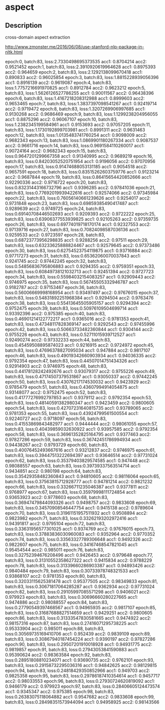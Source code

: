 # aspect
## Description 
cross-domain aspect extraction

http://www.zmonster.me/2016/06/08/use-stanford-nlp-package-in-nltk.html




epoch:0, batch:83, loss:2.7330498695373535
acc1:  0.8704214 acc2:  0.9521452
epoch:1, batch:83, loss:2.3910920619964628
acc1:  0.8975393 acc2:  0.964659
epoch:2, batch:83, loss:2.1292138099670418
acc1:  0.890833 acc2:  0.96025854
epoch:3, batch:83, loss:1.8815228939056396
acc1:  0.8916139 acc2:  0.9619087
epoch:4, batch:83, loss:1.7757216691970825
acc1:  0.8912784 acc2:  0.9623212
epoch:5, batch:83, loss:1.5626126527786255
acc1:  0.90011567 acc2:  0.96438396
epoch:6, batch:83, loss:1.4167218208312988
acc1:  0.8999603 acc2:  0.9653465
epoch:7, batch:83, loss:1.3837397098541267
acc1:  0.92419714 acc2:  0.9719472
epoch:8, batch:83, loss:1.3207269906997685
acc1:  0.9130268 acc2:  0.9686469
epoch:9, batch:83, loss:1.1299238204956055
acc1:  0.8875296 acc2:  0.96067107
epoch:10, batch:83, loss:1.2382345199584961
acc1:  0.9153693 acc2:  0.97057205
epoch:11, batch:83, loss:1.1730192899703981
acc1:  0.8991311 acc2:  0.9631463
epoch:12, batch:83, loss:1.0135483741760254
acc1:  0.9098009 acc2:  0.9682343
epoch:13, batch:83, loss:1.0869901180267334
acc1:  0.9087537 acc2:  0.9661716
epoch:14, batch:83, loss:0.9691584110260017
acc1:  0.90724164 acc2:  0.9682343
epoch:15, batch:83, loss:0.9647201299667358
acc1:  0.91340995 acc2:  0.9689219
epoch:16, batch:83, loss:0.84203052520751954
acc1:  0.9196056 acc2:  0.97070956
epoch:17, batch:83, loss:0.91474688053131185
acc1:  0.9054518 acc2:  0.9657591
epoch:18, batch:83, loss:0.83515262603759776
acc1:  0.9123214 acc2:  0.9687844
epoch:19, batch:83, loss:0.86415654420852666
acc1:  0.92290336 acc2:  0.9716722
epoch:20, batch:83, loss:0.83231443166732796
acc1:  0.9396285 acc2:  0.97841036
epoch:21, batch:83, loss:0.77692019939422616
acc1:  0.92574066 acc2:  0.97345984
epoch:22, batch:83, loss:0.76056140661239626
acc1:  0.9254017 acc2:  0.9731848
epoch:23, batch:83, loss:0.69859385490417487
acc1:  0.9289639 acc2:  0.9749725
epoch:24, batch:83, loss:0.69140708446502693
acc1:  0.9209393 acc2:  0.9722222
epoch:25, batch:83, loss:0.63906377553939825
acc1:  0.92105263 acc2:  0.97359735
epoch:26, batch:83, loss:0.69774019718170174
acc1:  0.92327553 acc2:  0.97139716
epoch:27, batch:83, loss:0.70824098587036136
acc1:  0.9259533 acc2:  0.9723597
epoch:28, batch:83, loss:0.68723773956298835
acc1:  0.9288256 acc2:  0.97511
epoch:29, batch:83, loss:0.63233625888824467
acc1:  0.92579645 acc2:  0.97373486
epoch:30, batch:83, loss:0.62754523754119875
acc1:  0.93716884 acc2:  0.97717273
epoch:31, batch:83, loss:0.65362060070037843
acc1:  0.9241745 acc2:  0.97442245
epoch:32, batch:83, loss:0.54856836795806883
acc1:  0.9294355 acc2:  0.9759351
epoch:33, batch:83, loss:0.60849738121032713
acc1:  0.92451394 acc2:  0.9727723
epoch:34, batch:83, loss:0.55984032154083257
acc1:  0.92909443 acc2:  0.9746975
epoch:35, batch:83, loss:0.56745505332946787
acc1:  0.9182787 acc2:  0.97153467
epoch:36, batch:83, loss:0.56006669998168954
acc1:  0.93497497 acc2:  0.97676015
epoch:37, batch:83, loss:0.54831892251968384
acc1:  0.9294504 acc2:  0.9763476
epoch:38, batch:83, loss:0.55413645505905157
acc1:  0.9294394 acc2:  0.9752475
epoch:39, batch:83, loss:0.50976109504699714
acc1:  0.93392396 acc2:  0.975385
epoch:40, batch:83, loss:0.46901214122772217
acc1:  0.9365016 acc2:  0.9781353
epoch:41, batch:83, loss:0.47348117828369147
acc1:  0.9292543 acc2:  0.97455996
epoch:42, batch:83, loss:0.50663733482360844
acc1:  0.9304144 acc2:  0.9755226
epoch:43, batch:83, loss:0.52711015939712527
acc1:  0.92490274 acc2:  0.97332233
epoch:44, batch:83, loss:0.45459508895874023
acc1:  0.9216915 acc2:  0.9724972
epoch:45, batch:83, loss:0.47696378827095034
acc1:  0.947884 acc2:  0.9817107
epoch:46, batch:83, loss:0.49019342660903934
acc1:  0.94036335 acc2:  0.9792354
epoch:47, batch:83, loss:0.44507014751434326
acc1:  0.92914903 acc2:  0.9746975
epoch:48, batch:83, loss:0.44178128242492676
acc1:  0.93079317 acc2:  0.9755226
epoch:49, batch:83, loss:0.47174507379531867
acc1:  0.93050337 acc2:  0.97442245
epoch:50, batch:83, loss:0.43076217174530032
acc1:  0.9423929 acc2:  0.9785479
epoch:51, batch:83, loss:0.43607994914054875
acc1:  0.93148077 acc2:  0.9752475
epoch:52, batch:83, loss:0.41777276992797853
acc1:  0.9379112 acc2:  0.9792354
epoch:53, batch:83, loss:0.48140591382980347
acc1:  0.9423459 acc2:  0.9800605
epoch:54, batch:83, loss:0.42707231640815735
acc1:  0.93789065 acc2:  0.9781353
epoch:55, batch:83, loss:0.43924799561500554
acc1:  0.92240727 acc2:  0.9718097
epoch:56, batch:83, loss:0.41553869843482977
acc1:  0.9444444 acc2:  0.98061055
epoch:57, batch:83, loss:0.40439859032630922
acc1:  0.93957585 acc2:  0.9792354
epoch:58, batch:83, loss:0.36961352825164795
acc1:  0.9377463 acc2:  0.97827286
epoch:59, batch:83, loss:0.36742451786994934
acc1:  0.94438267 acc2:  0.9793729
epoch:60, batch:83, loss:0.40076452493667616
acc1:  0.93212837 acc2:  0.9746975
epoch:61, batch:83, loss:0.39447513222694397
acc1:  0.93646514 acc2:  0.97731024
epoch:62, batch:83, loss:0.35379403829574585
acc1:  0.947448 acc2:  0.98088557
epoch:63, batch:83, loss:0.39739337563514714
acc1:  0.9434851 acc2:  0.980198
epoch:64, batch:83, loss:0.35429358482360843
acc1:  0.94810605 acc2:  0.98116064
epoch:65, batch:83, loss:0.37563815712928777
acc1:  0.94781214 acc2:  0.9821232
epoch:66, batch:83, loss:0.33266711235046387
acc1:  0.9377811 acc2:  0.9768977
epoch:67, batch:83, loss:0.35979998111724854
acc1:  0.93653923 acc2:  0.9778603
epoch:68, batch:83, loss:0.36947479844093326
acc1:  0.9498757 acc2:  0.9833608
epoch:69, batch:83, loss:0.34570908546447754
acc1:  0.9415138 acc2:  0.9789604
epoch:70, batch:83, loss:0.31961151957511932
acc1:  0.9508894 acc2:  0.9823982
epoch:71, batch:83, loss:0.33262193202972416
acc1:  0.94391817 acc2:  0.9795104
epoch:72, batch:83, loss:0.33631956577301025
acc1:  0.9374769 acc2:  0.97676015
epoch:73, batch:83, loss:0.37883836030960083
acc1:  0.9352964 acc2:  0.9770352
epoch:74, batch:83, loss:0.33563327789306648
acc1:  0.9492326 acc2:  0.9822607
epoch:75, batch:83, loss:0.34167468547821045
acc1:  0.95454544 acc2:  0.985011
epoch:76, batch:83, loss:0.32752394676208496
acc1:  0.9426453 acc2:  0.979648
epoch:77, batch:83, loss:0.31310552358627322
acc1:  0.9415834 acc2:  0.9788229
epoch:78, batch:83, loss:0.31339660286903387
acc1:  0.94893426 acc2:  0.9840484
epoch:79, batch:83, loss:0.30733978748321533
acc1:  0.93868107 acc2:  0.9781353
epoch:80, batch:83, loss:0.32033115625381478
acc1:  0.95377505 acc2:  0.98349833
epoch:81, batch:83, loss:0.30671817064285287
acc1:  0.9362934 acc2:  0.97731024
epoch:82, batch:83, loss:0.29105997085571298
acc1:  0.9406021 acc2:  0.979923
epoch:83, batch:83, loss:0.30696660280227665
acc1:  0.9474886 acc2:  0.98088557
epoch:84, batch:83, loss:0.27790549397468567
acc1:  0.94965935 acc2:  0.9817107
epoch:85, batch:83, loss:0.31687688827514659
acc1:  0.9429251 acc2:  0.9800605
epoch:86, batch:83, loss:0.31333547830581665
acc1:  0.9474922 acc2:  0.98157316
epoch:87, batch:83, loss:0.27416071295738225
acc1:  0.95333904 acc2:  0.985011
epoch:88, batch:83, loss:0.30569735169410706
acc1:  0.952439 acc2:  0.9839109
epoch:89, batch:83, loss:0.30867940187454224
acc1:  0.9390197 acc2:  0.97827286
epoch:90, batch:83, loss:0.29507201910018928
acc1:  0.94931775 acc2:  0.9819857
epoch:91, batch:83, loss:0.27943053841590883
acc1:  0.95390624 acc2:  0.98363584
epoch:92, batch:83, loss:0.28951808810234071
acc1:  0.93690735 acc2:  0.9762101
epoch:93, batch:83, loss:0.29158732295036316
acc1:  0.94842625 acc2:  0.98129815
epoch:94, batch:83, loss:0.24818429350852966
acc1:  0.949703 acc2:  0.9825358
epoch:95, batch:83, loss:0.29786187410354614
acc1:  0.9457717 acc2:  0.98033553
epoch:96, batch:83, loss:0.27930724620819092
acc1:  0.9466179 acc2:  0.979923
epoch:97, batch:83, loss:0.28406605124473574
acc1:  0.9345347 acc2:  0.975385
epoch:98, batch:83, loss:0.26383075118064882
acc1:  0.9547682 acc2:  0.9833608
epoch:99, batch:83, loss:0.28498351573944094
acc1:  0.94958925 acc2:  0.98143566

